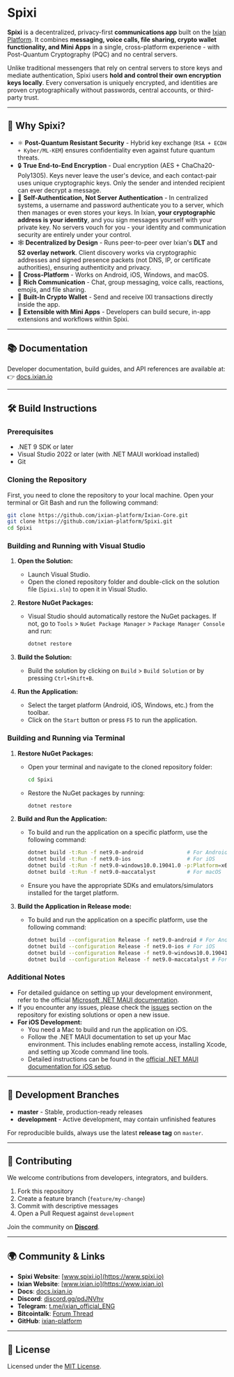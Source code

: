 ﻿# Spixi

**Spixi** is a decentralized, privacy-first **communications app** built on the [Ixian Platform](https://www.ixian.io).
It combines **messaging, voice calls, file sharing, crypto wallet functionality, and Mini Apps** in a single,
cross-platform experience - with Post-Quantum Cryptography (PQC) and no central servers.

Unlike traditional messengers that rely on central servers to store keys and mediate authentication, Spixi users **hold and
control their own encryption keys locally**. Every conversation is uniquely encrypted, and identities are proven cryptographically
without passwords, central accounts, or third-party trust.

---

## 🚀 Why Spixi?

* ⚛️ **Post-Quantum Resistant Security** - Hybrid key exchange (`RSA + ECDH + Kyber/ML-KEM`) ensures confidentiality even against
future quantum threats.
* 🔒 **True End-to-End Encryption** - Dual encryption (AES + ChaCha20-Poly1305). Keys never leave the user's device, and each
contact-pair uses unique cryptographic keys. Only the sender and intended recipient can ever decrypt a message.
* 🧬 **Self-Authentication, Not Server Authentication** - In centralized systems, a username and password authenticate you to a
server, which then manages or even stores your keys. In Ixian, **your cryptographic address is your identity**, and you sign
messages yourself with your private key. No servers vouch for you - your identity and communication security are entirely under
your control.
* 🕸️ **Decentralized by Design** - Runs peer-to-peer over Ixian's **DLT** and **S2 overlay network**. Client discovery works
via cryptographic addresses and signed presence packets (not DNS, IP, or certificate authorities), ensuring authenticity and
privacy.
* 📱 **Cross-Platform** - Works on Android, iOS, Windows, and macOS.
* 💬 **Rich Communication** - Chat, group messaging, voice calls, reactions, emojis, and file sharing.
* 💸 **Built-In Crypto Wallet** - Send and receive IXI transactions directly inside the app.
* 🧩 **Extensible with Mini Apps** - Developers can build secure, in-app extensions and workflows within Spixi.

---

## 📚 Documentation

Developer documentation, build guides, and API references are available at:
👉 [docs.ixian.io](https://docs.ixian.io)

---

## 🛠️ Build Instructions

### Prerequisites

- .NET 9 SDK or later
- Visual Studio 2022 or later (with .NET MAUI workload installed)
- Git

### Cloning the Repository

First, you need to clone the repository to your local machine. Open your terminal or Git Bash and run the following command:

```bash
git clone https://github.com/ixian-platform/Ixian-Core.git
git clone https://github.com/ixian-platform/Spixi.git
cd Spixi
```

### Building and Running with Visual Studio

1. **Open the Solution:**
   - Launch Visual Studio.
   - Open the cloned repository folder and double-click on the solution file (`Spixi.sln`) to open it in Visual Studio.

2. **Restore NuGet Packages:**
   - Visual Studio should automatically restore the NuGet packages. If not, go to `Tools` > `NuGet Package Manager` > `Package Manager Console` and run:
     ```powershell
     dotnet restore
     ```

3. **Build the Solution:**
   - Build the solution by clicking on `Build` > `Build Solution` or by pressing `Ctrl+Shift+B`.

4. **Run the Application:**
   - Select the target platform (Android, iOS, Windows, etc.) from the toolbar.
   - Click on the `Start` button or press `F5` to run the application.

### Building and Running via Terminal

1. **Restore NuGet Packages:**
   - Open your terminal and navigate to the cloned repository folder:
     ```bash
     cd Spixi
     ```
   - Restore the NuGet packages by running:
     ```bash
     dotnet restore
     ```

2. **Build and Run the Application:**
   - To build and run the application on a specific platform, use the following command:
     ```bash
     dotnet build -t:Run -f net9.0-android              # For Android
     dotnet build -t:Run -f net9.0-ios                  # For iOS
     dotnet build -t:Run -f net9.0-windows10.0.19041.0 -p:Platform=x64  # For Windows
     dotnet build -t:Run -f net9.0-maccatalyst          # For macOS
     ```
   - Ensure you have the appropriate SDKs and emulators/simulators installed for the target platform.

3. **Build the Application in Release mode:**
   - To build and run the application on a specific platform, use the following command:
     ```bash
     dotnet build --configuration Release -f net9.0-android # For Android
     dotnet build --configuration Release -f net9.0-ios # For iOS
     dotnet build --configuration Release -f net9.0-windows10.0.19041.0 -p:Platform=x64  # For Windows
     dotnet build --configuration Release -f net9.0-maccatalyst # For macOS
     ```

### Additional Notes

- For detailed guidance on setting up your development environment, refer to the official [Microsoft .NET MAUI documentation](https://docs.microsoft.com/en-us/dotnet/maui/).
- If you encounter any issues, please check the [issues](https://github.com/ixian-platform/Spixi/issues) section on the repository for existing solutions or open a new issue.
- **For iOS Development:**
  - You need a Mac to build and run the application on iOS.
  - Follow the .NET MAUI documentation to set up your Mac environment. This includes enabling remote access, installing Xcode, and setting up Xcode command line tools.
  - Detailed instructions can be found in the [official .NET MAUI documentation for iOS setup](https://learn.microsoft.com/en-us/dotnet/maui/ios/pair-to-mac?view=net-maui-8.0).

---

## 🌱 Development Branches

* **master** - Stable, production-ready releases
* **development** - Active development, may contain unfinished features

For reproducible builds, always use the latest **release tag** on `master`.

---

## 🤝 Contributing

We welcome contributions from developers, integrators, and builders.

1. Fork this repository
2. Create a feature branch (`feature/my-change`)
3. Commit with descriptive messages
4. Open a Pull Request against `development`

Join the community on **[Discord](https://discord.gg/pdJNVhv)**.

---

## 🌍 Community & Links

* **Spixi Website**: [www.spixi.io](https://www.spixi.io)
* **Ixian Website**: [www.ixian.io](https://www.ixian.io)
* **Docs**: [docs.ixian.io](https://docs.ixian.io)
* **Discord**: [discord.gg/pdJNVhv](https://discord.gg/pdJNVhv)
* **Telegram**: [t.me/ixian\_official\_ENG](https://t.me/ixian_official_ENG)
* **Bitcointalk**: [Forum Thread](https://bitcointalk.org/index.php?topic=4631942.0)
* **GitHub**: [ixian-platform](https://www.github.com/ixian-platform)

---

## 📜 License

Licensed under the [MIT License](LICENSE).
